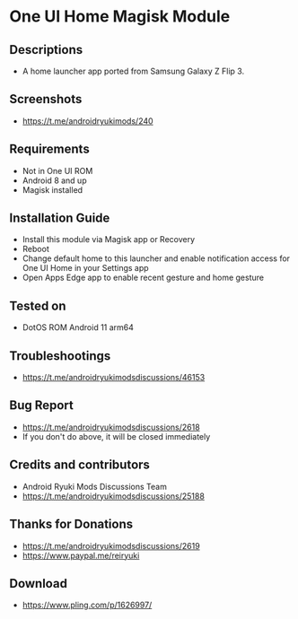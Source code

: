 # One UI Home Magisk Module

## Descriptions
- A home launcher app ported from Samsung Galaxy Z Flip 3.

## Screenshots
- https://t.me/androidryukimods/240

## Requirements
- Not in One UI ROM
- Android 8 and up
- Magisk installed

## Installation Guide
- Install this module via Magisk app or Recovery
- Reboot
- Change default home to this launcher and enable notification access for One UI Home in your Settings app
- Open Apps Edge app to enable recent gesture and home gesture

## Tested on
- DotOS ROM Android 11 arm64

## Troubleshootings
- https://t.me/androidryukimodsdiscussions/46153

## Bug Report
- https://t.me/androidryukimodsdiscussions/2618
- If you don't do above, it will be closed immediately

## Credits and contributors
- Android Ryuki Mods Discussions Team
- https://t.me/androidryukimodsdiscussions/25188

## Thanks for Donations
- https://t.me/androidryukimodsdiscussions/2619
- https://www.paypal.me/reiryuki

## Download
- https://www.pling.com/p/1626997/
